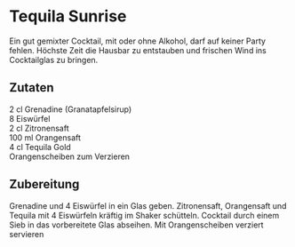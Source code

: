 # Tequila Sunrise
Ein gut gemixter Cocktail, mit oder ohne Alkohol, darf auf keiner Party fehlen. Höchste Zeit die 
Hausbar zu entstauben und frischen Wind ins Cocktailglas zu bringen.

## Zutaten
2 cl   Grenadine (Granatapfelsirup)  
8   Eiswürfel  
2 cl   Zitronensaft  
100 ml   Orangensaft  
4 cl   Tequila Gold  
Orangenscheiben zum Verzieren 

## Zubereitung
Grenadine und 4 Eiswürfel in ein Glas geben. Zitronensaft, Orangensaft und Tequila mit 4 Eiswürfeln kräftig im Shaker schütteln. Cocktail durch einem Sieb in das vorbereitete Glas abseihen. Mit Orangenscheiben verziert servieren 

